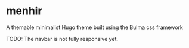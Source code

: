 # menhir
A themable minimalist Hugo theme built using the Bulma css framework

TODO: The navbar is not fully responsive yet.
